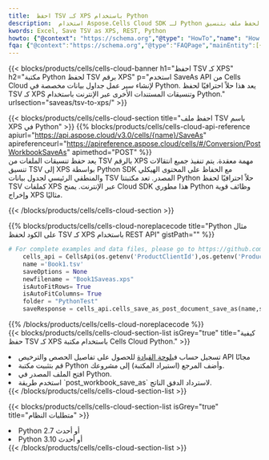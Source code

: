 ```yaml
---
title:  احفظ TSV كـ XPS باستخدام Python
description:  استخدام Aspose.Cells Cloud SDK لـ Python لحفظ ملف بتنسيق TSV كملف بتنسيق XPS.
kwords: Excel, Save TSV as XPS, REST, Python
howto: {"@context": "https://schema.org","@type": "HowTo","name": "How to save TSV as XPS using the Cells Cloud Python library.","description": "How to save TSV as XPS using the Cells Cloud Python library.","image": {"@type": "ImageObject"},"url": "/python/saveas/tsv-to-xps/","step": [{ "@type": "HowToStep","name": "How to save TSV as XPS using the Cells Cloud Python library. step 1", "image": {"@type": "ImageObject",},"url": "/python/saveas/tsv-to-xps/","text": "Register an account at <a href='https://dashboard.aspose.cloud/'>Dashboard</a> to get free API quota & authorization details",},{ "@type": "HowToStep","name": "How to save TSV as XPS using the Cells Cloud Python library. step 1", "image": {"@type": "ImageObject",},"url": "/python/saveas/tsv-to-xps/","text": "Install Python library and add the reference (import the library) to your project.",},{ "@type": "HowToStep","name": "How to save TSV as XPS using the Cells Cloud Python library. step 1", "image": {"@type": "ImageObject",},"url": "/python/saveas/tsv-to-xps/","text": "Open the source file in Python.",},{ "@type": "HowToStep","name": "How to save TSV as XPS using the Cells Cloud Python library. step 1", "image": {"@type": "ImageObject",},"url": "/python/saveas/tsv-to-xps/","text": "Use the `post_workbook_save_as` method to retrieve the resulting stream.",}, ],"supply": {"@type": "HowToSupply","name": "document"},"tool": [{"@type": "HowToTool","name": "PyCharm, Visual Studio Code, Sublime, Eclipse"},{"@type": "HowToTool","name": "Aspose Cells"}],"totalTime": "PT6M"}
fqa: {"@context":"https://schema.org","@type":"FAQPage","mainEntity":[{"@type":"Question","name":"Why save file as other formats file in C# using REST API?","acceptedAnswer":{"@type":"Answer","text":"Documents are encoded in many ways, and some files may be incompatible with the software you use. To open and read such files, just save them as appropriate file formats.<br/><ol><li>Install .NET SDK and add the reference (import the library) to your project.</li><li>Open the source file in C# using REST API.</li><li>Call the PostWorkbookSaveAsRequest() method, passing an output filename with required extension.</li><li>Get the result of save as a separate file.</li></ol>"}},{"@type":"Question","name":"What file formats can I save as with your C# library?","acceptedAnswer":{"@type":"Answer","text":"We support a variety of file formats for conversion using .NET library, including XLSX, Excel, xls , PDF, CSV, HTML, Markdown, XML, PNG, JPG, TIFF, Json, TXT and many more."}},{"@type":"Question","name":"What is the maximum allowed file size for conversion using this .NET library?","acceptedAnswer":{"@type":"Answer","text":"There are no file size limits for format conversions using .NET library."}}]}
---
```

{{< blocks/products/cells/cells-cloud-banner h1="احفظ TSV كـ XPS" h2="مكتبة Python لحفظ TSV برقم XPS" p="استخدم SaveAs API من Cells Cloud لإنشاء سير عمل جداول بيانات مخصصة في Python. يعد هذا حلاً احترافيًا لحفظ TSV كـ XPS وتنسيقات المستندات الأخرى عبر الإنترنت باستخدام Python." urlsection="saveas/tsv-to-xps/" >}}

{{< blocks/products/cells/cells-cloud-section title="احفظ ملف TSV باسم XPS في Python" >}}
{{% blocks/products/cells/cells-cloud-api-reference apiurl="https://api.aspose.cloud/v3.0/cells/{name}/SaveAs" apireferenceurl="https://apireference.aspose.cloud/cells/#/Conversion/PostWorkbookSaveAs" apimethod="POST" %}}
<br/>
يعد حفظ تنسيقات الملفات من TSV بالرقم XPS مهمة معقدة. يتم تنفيذ جميع انتقالات تنسيق TSV إلى XPS بواسطة Python SDK مع الحفاظ على المحتوى الهيكلي والمنطقي الرئيسي لجدول بيانات TSV المصدر. تعد مكتبتنا Python حلاً احترافيًا لحفظ TSV كملفات XPS عبر الإنترنت. يمنح Cloud SDK هذا مطوري Python وظائف قوية وإخراج XPS مثاليًا.

{{< /blocks/products/cells/cells-cloud-section >}}

{{% blocks/products/cells/cells-cloud-noreplacecode title="Python مثال على الكود لحفظ TSV كـ XPS باستخدام REST API" gistPath="" %}}
  
```python
# For complete examples and data files, please go to https://github.com/aspose-cells-cloud/aspose-cells-cloud-python/
    cells_api = CellsApi(os.getenv('ProductClientId'),os.getenv('ProductClientSecret'))
    name ='Book1.tsv'    
    saveOptions = None
    newfilename = "Book1Saveas.xps"
    isAutoFitRows= True
    isAutoFitColumns= True
    folder = "PythonTest"
    saveResponse = cells_api.cells_save_as_post_document_save_as(name,save_options=saveOptions, newfilename=(folder +'/' + newfilename),folder=folder)
```
  
{{% /blocks/products/cells/cells-cloud-noreplacecode %}}
<br/>
{{< blocks/products/cells/cells-cloud-section-list isGrey="true" title="كيفية حفظ TSV كـ XPS باستخدام مكتبة Cells Cloud Python." >}}
<li> تسجيل حساب في<a href="https://dashboard.aspose.cloud/">لوحة القيادة</a> للحصول على تفاصيل الحصص والترخيص API مجانًا</li>
<li>قم بتثبيت مكتبة Python وأضف المرجع (استيراد المكتبة) إلى مشروعك.</li>
<li>افتح الملف المصدر في Python.</li>
<li>استخدم طريقة `post_workbook_save_as` لاسترداد الدفق الناتج.</li>
{{< /blocks/products/cells/cells-cloud-section-list >}}

{{< blocks/products/cells/cells-cloud-section-list isGrey="true" title="متطلبات النظام" >}}
<li>Python 2.7 أو أحدث</li>
<li>Python 3.10 أو أحدث</li>
{{< /blocks/products/cells/cells-cloud-section-list >}}
